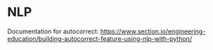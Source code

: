 # NLP

Documentation for autocorrect: https://www.section.io/engineering-education/building-autocorrect-feature-using-nlp-with-python/

